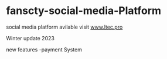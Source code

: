 # fanscty-social-media-Platform
social media platform 
avilable visit www.ltec.pro

Winter update 2023

new features 
-payment System 




